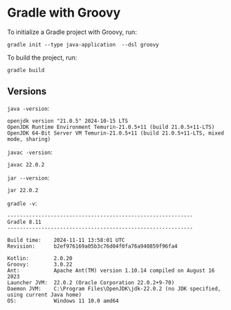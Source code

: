 # Gradle with Groovy

To initialize a Gradle project with Groovy, run:

```
gradle init --type java-application  --dsl groovy
```

To build the project, run:

```
gradle build
```

## Versions

`java -version`:

```
openjdk version "21.0.5" 2024-10-15 LTS
OpenJDK Runtime Environment Temurin-21.0.5+11 (build 21.0.5+11-LTS)
OpenJDK 64-Bit Server VM Temurin-21.0.5+11 (build 21.0.5+11-LTS, mixed mode, sharing)
```

`javac -version`:

```
javac 22.0.2
```

`jar --version`:

```
jar 22.0.2
```

`gradle -v`:

```
------------------------------------------------------------
Gradle 8.11
------------------------------------------------------------

Build time:    2024-11-11 13:58:01 UTC
Revision:      b2ef976169a05b3c76d04f0fa76a940859f96fa4

Kotlin:        2.0.20
Groovy:        3.0.22
Ant:           Apache Ant(TM) version 1.10.14 compiled on August 16 2023
Launcher JVM:  22.0.2 (Oracle Corporation 22.0.2+9-70)
Daemon JVM:    C:\Program Files\OpenJDK\jdk-22.0.2 (no JDK specified, using current Java home)
OS:            Windows 11 10.0 amd64
```